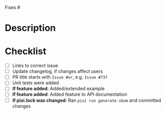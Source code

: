 Fixes #

# Description
<!---
Thanks for opening a PR!

Please add your description here of changes made and how they are going to
resolve the linked issue 
-->

# Checklist
<!---
Before requesting review, please go through this checklist:
-->

- [ ] Links to correct issue
- [ ] Update changelog, if changes affect users
- [ ] PR title starts with ``Issue #nr``, e.g. ``Issue #737``
- [ ] Unit tests were added
- [ ] **If feature added**: Added/extended example
- [ ] **If feature added**: Added feature to API documentation
- [ ] **If pixi.lock was changed**: Ran `pixi run generate-sbom` and committed changes
